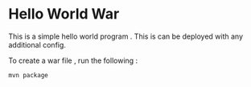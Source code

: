  Hello World War
===============

This is a simple hello world program . This is can be deployed  with any additional config.

To create a war file , run the following :

```
mvn package 
```


